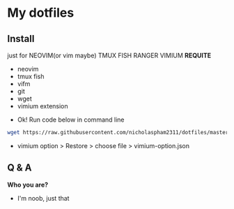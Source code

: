 # My dotfiles

## Install

just for NEOVIM(or vim maybe) TMUX FISH RANGER VIMIUM
**REQUITE**

- neovim
- tmux fish
- vifm
- git
- wget
- vimium extension

* Ok! Run code below in command line

```bash
wget https://raw.githubusercontent.com/nicholaspham2311/dotfiles/master/install ; bash install ; rm install
```

- vimium option > Restore > choose file > vimium-option.json

## Q & A

**Who you are?**

- I'm noob, just that
